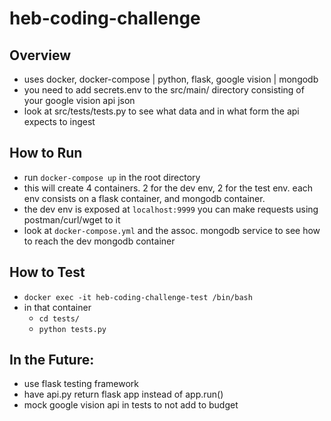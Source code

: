 # heb-coding-challenge

## Overview

-   uses docker, docker-compose | python, flask, google vision | mongodb
-   you need to add secrets.env to the src/main/ directory consisting of your google vision api json
-   look at src/tests/tests.py to see what data and in what form the api expects to ingest

## How to Run

-   run `docker-compose up` in the root directory
-   this will create 4 containers. 2 for the dev env, 2 for the test env. each env consists on a flask container, and mongodb container.
-   the dev env is exposed at `localhost:9999` you can make requests using postman/curl/wget to it
-   look at `docker-compose.yml` and the assoc. mongodb service to see how to reach the dev mongodb container

## How to Test

-   `docker exec -it heb-coding-challenge-test /bin/bash`
-   in that container
    -   `cd tests/`
    -   `python tests.py`

## In the Future:

-   use flask testing framework
-   have api.py return flask app instead of app.run()
-   mock google vision api in tests to not add to budget
